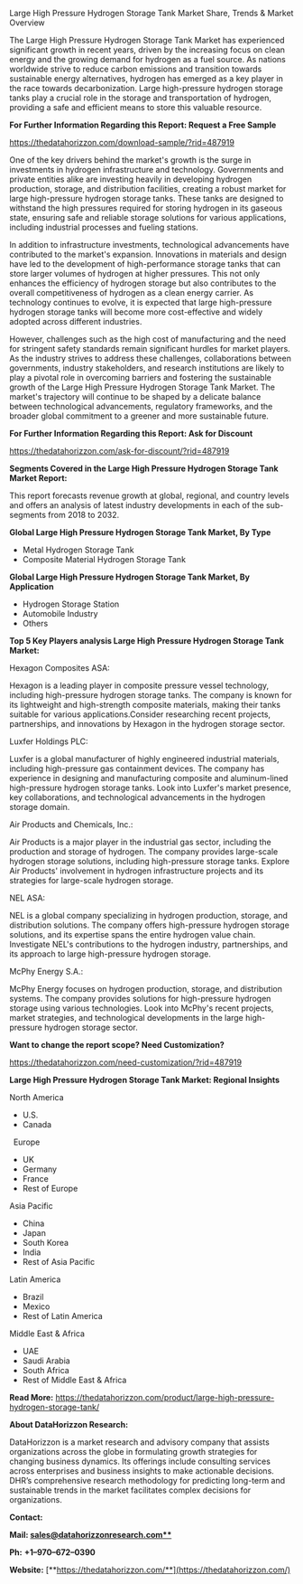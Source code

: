 ﻿Large High Pressure Hydrogen Storage Tank Market Share, Trends & Market Overview

The Large High Pressure Hydrogen Storage Tank Market has experienced significant growth in recent years, driven by the increasing focus on clean energy and the growing demand for hydrogen as a fuel source. As nations worldwide strive to reduce carbon emissions and transition towards sustainable energy alternatives, hydrogen has emerged as a key player in the race towards decarbonization. Large high-pressure hydrogen storage tanks play a crucial role in the storage and transportation of hydrogen, providing a safe and efficient means to store this valuable resource.

**For Further Information Regarding this Report: Request a Free Sample**	

<https://thedatahorizzon.com/download-sample/?rid=487919>

One of the key drivers behind the market's growth is the surge in investments in hydrogen infrastructure and technology. Governments and private entities alike are investing heavily in developing hydrogen production, storage, and distribution facilities, creating a robust market for large high-pressure hydrogen storage tanks. These tanks are designed to withstand the high pressures required for storing hydrogen in its gaseous state, ensuring safe and reliable storage solutions for various applications, including industrial processes and fueling stations.

In addition to infrastructure investments, technological advancements have contributed to the market's expansion. Innovations in materials and design have led to the development of high-performance storage tanks that can store larger volumes of hydrogen at higher pressures. This not only enhances the efficiency of hydrogen storage but also contributes to the overall competitiveness of hydrogen as a clean energy carrier. As technology continues to evolve, it is expected that large high-pressure hydrogen storage tanks will become more cost-effective and widely adopted across different industries.

However, challenges such as the high cost of manufacturing and the need for stringent safety standards remain significant hurdles for market players. As the industry strives to address these challenges, collaborations between governments, industry stakeholders, and research institutions are likely to play a pivotal role in overcoming barriers and fostering the sustainable growth of the Large High Pressure Hydrogen Storage Tank Market. The market's trajectory will continue to be shaped by a delicate balance between technological advancements, regulatory frameworks, and the broader global commitment to a greener and more sustainable future.

**For Further Information Regarding this Report: Ask for Discount**	

<https://thedatahorizzon.com/ask-for-discount/?rid=487919>

**Segments Covered in the Large High Pressure Hydrogen Storage Tank Market Report:**

This report forecasts revenue growth at global, regional, and country levels and offers an analysis of latest industry developments in each of the sub-segments from 2018 to 2032.

**Global Large High Pressure Hydrogen Storage Tank Market, By Type**

- Metal Hydrogen Storage Tank
- Composite Material Hydrogen Storage Tank

**Global Large High Pressure Hydrogen Storage Tank Market, By Application**

- Hydrogen Storage Station
- Automobile Industry
- Others

**Top 5 Key Players analysis Large High Pressure Hydrogen Storage Tank Market:**

Hexagon Composites ASA:

Hexagon is a leading player in composite pressure vessel technology, including high-pressure hydrogen storage tanks. The company is known for its lightweight and high-strength composite materials, making their tanks suitable for various applications.Consider researching recent projects, partnerships, and innovations by Hexagon in the hydrogen storage sector.

Luxfer Holdings PLC:

Luxfer is a global manufacturer of highly engineered industrial materials, including high-pressure gas containment devices. The company has experience in designing and manufacturing composite and aluminum-lined high-pressure hydrogen storage tanks. Look into Luxfer's market presence, key collaborations, and technological advancements in the hydrogen storage domain.

Air Products and Chemicals, Inc.:

Air Products is a major player in the industrial gas sector, including the production and storage of hydrogen. The company provides large-scale hydrogen storage solutions, including high-pressure storage tanks. Explore Air Products' involvement in hydrogen infrastructure projects and its strategies for large-scale hydrogen storage.

NEL ASA:

NEL is a global company specializing in hydrogen production, storage, and distribution solutions. The company offers high-pressure hydrogen storage solutions, and its expertise spans the entire hydrogen value chain. Investigate NEL's contributions to the hydrogen industry, partnerships, and its approach to large high-pressure hydrogen storage.

McPhy Energy S.A.:

McPhy Energy focuses on hydrogen production, storage, and distribution systems. The company provides solutions for high-pressure hydrogen storage using various technologies. Look into McPhy's recent projects, market strategies, and technological developments in the large high-pressure hydrogen storage sector.

**Want to change the report scope? Need Customization?**

<https://thedatahorizzon.com/need-customization/?rid=487919>

**Large High Pressure Hydrogen Storage Tank Market: Regional Insights**

North America

- U.S.
- Canada

` `Europe

- UK
- Germany
- France
- Rest of Europe

Asia Pacific	

- China
- Japan
- South Korea
- India
- Rest of Asia Pacific

Latin America

- Brazil
- Mexico
- Rest of Latin America

Middle East & Africa

- UAE
- Saudi Arabia
- South Africa
- Rest of Middle East & Africa

**Read More:** https://thedatahorizzon.com/product/large-high-pressure-hydrogen-storage-tank/

**About DataHorizzon Research:**

DataHorizzon is a market research and advisory company that assists organizations across the globe in formulating growth strategies for changing business dynamics. Its offerings include consulting services across enterprises and business insights to make actionable decisions. DHR’s comprehensive research methodology for predicting long-term and sustainable trends in the market facilitates complex decisions for organizations.

**Contact:**

**Mail: [sales@datahorizzonresearch.com**](mailto:sales@datahorizzonresearch.com)**

**Ph:** **+1–970–672–0390**

**Website:** [**https://thedatahorizzon.com/**](https://thedatahorizzon.com/)


